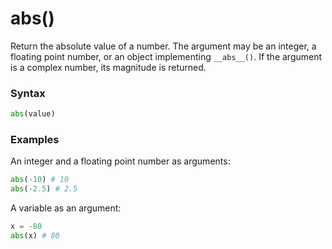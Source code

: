# abs()

Return the absolute value of a number. The argument may be an integer, a floating point number, or an object implementing `__abs__()`. If the argument is a complex number, its magnitude is returned.

### Syntax

```python
abs(value)
```

### Examples
An integer and a floating point number as arguments:
```python
abs(-10) # 10
abs(-2.5) # 2.5
```

A variable as an argument:
```python
x = -80
abs(x) # 80
```